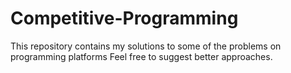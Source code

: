 # Competitive-Programming
This repository contains my solutions to some of the problems on programming platforms
Feel free to suggest better approaches.
